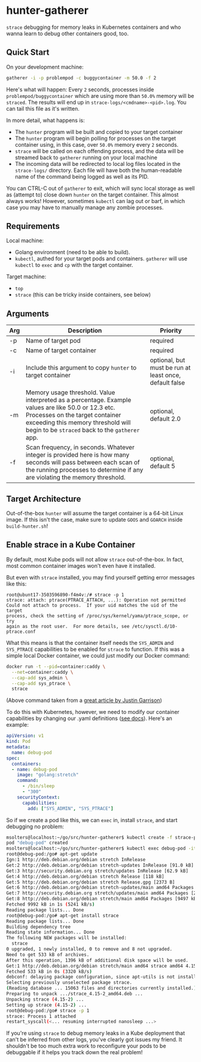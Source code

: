 # hunter-gatherer
`strace` debugging for memory leaks in Kubernetes containers and who wanna learn to debug other containers good, too.

## Quick Start
On your development machine:

```bash
gatherer -i -p problempod -c buggycontainer -m 50.0 -f 2
```

Here's what will happen: Every `2` seconds, processes inside `problempod/buggycontainer` which are using more than `50.0%` memory will be `straced`.  The results will end up in `strace-logs/<cmdname>-<pid>.log`.  You can tail this file as it's written.

In more detail, what happens is:

*  The `hunter` program will be built and copied to your target container
*  The `hunter` program will begin polling for processes on the target container using, in this case, over `50.0%` memory every `2` seconds.
*  `strace` will be called on each offending process, and the data will be streamed back to `gatherer` running on your local machine
*  The incoming data will be redirected to local log files located in the `strace-logs/` directory.  Each file will have both the human-readable name of the command being logged as well as its PID.

You can CTRL-C out of `gatherer` to exit, which will sync local storage as well as (attempt to) close down `hunter` on the target container.  This almost always works!  However, sometimes `kubectl` can lag out or barf, in which case you may have to manually manage any zombie processes.

## Requirements
Local machine:
*  Golang environment (need to be able to build).
*  `kubectl`, authed for your target pods and containers.  `gatherer` will use `kubectl` to `exec` and `cp` with the target container.

Target machine:
*  `top`
*  `strace` (this can be tricky inside containers, see below)

## Arguments
Arg | Description | Priority
---|---|---
-p | Name of target pod | required
-c | Name of target container | required
-i | Include this argument to copy `hunter` to target container | optional, but must be run at least once, default false
-m | Memory usage threshold.  Value interpreted as a percentage.  Example values are like 50.0 or 12.3 etc. Processes on the target container exceeding this memory threshold will begin to be `straced` back to the `gatherer` app. | optional, default 2.0
-f | Scan frequency, in seconds.  Whatever integer is provided here is how many seconds will pass between each scan of the running processes to determine if any are violating the memory threshold. | optional, default 5

## Target Architecture
Out-of-the-box `hunter` will assume the target container is a 64-bit Linux image.  If this isn't the case, make sure to update `GOOS` and `GOARCH` inside `build-hunter.sh`!

## Enable strace in a Kube Container
By default, most Kube pods will not allow `strace` out-of-the-box.  In fact, most common container images won't even have it installed.

But even with `strace` installed, you may find yourself getting error messages like this:

```
root@ubunt17-3503596890-f4m4v:/# strace -p 1
strace: attach: ptrace(PTRACE_ATTACH, ...): Operation not permitted
Could not attach to process.  If your uid matches the uid of the target
process, check the setting of /proc/sys/kernel/yama/ptrace_scope, or try
again as the root user.  For more details, see /etc/sysctl.d/10-ptrace.conf
```

What this means is that the container itself needs the `SYS_ADMIN` and `SYS_PTRACE` capabilities to be enabled for `strace` to function.  If this was a simple local Docker container, we could just modify our Docker command:

```bash
docker run -t --pid=container:caddy \
  --net=container:caddy \
  --cap-add sys_admin \
  --cap-add sys_ptrace \
  strace
```
(Above command taken from a [great article by Justin Garrison](https://medium.com/@rothgar/how-to-debug-a-running-docker-container-from-a-separate-container-983f11740dc6))

To do this with Kubernetes, however, we need to modify our container capabilities by changing our .yaml definitions ([see docs](https://kubernetes.io/docs/tasks/configure-pod-container/security-context/#set-capabilities-for-a-container)).  Here's an example:

```yaml
apiVersion: v1
kind: Pod
metadata:
  name: debug-pod
spec:
  containers:
  - name: debug-pod
    image: "golang:stretch"
    command:
      - /bin/sleep
      - "300"
    securityContext:
      capabilities:
        add: ["SYS_ADMIN", "SYS_PTRACE"]
```

So if we create a pod like this, we can `exec` in, install `strace`, and start debugging no problem:

```bash
msolters@localhost:~/go/src/hunter-gatherer$ kubectl create -f strace-pod.yaml
pod "debug-pod" created
msolters@localhost:~/go/src/hunter-gatherer$ kubectl exec debug-pod -it -- /bin/bash
root@debug-pod:/go# apt-get update
Ign:1 http://deb.debian.org/debian stretch InRelease
Get:2 http://deb.debian.org/debian stretch-updates InRelease [91.0 kB]
Get:3 http://security.debian.org stretch/updates InRelease [62.9 kB]
Get:4 http://deb.debian.org/debian stretch Release [118 kB]                        
Get:5 http://deb.debian.org/debian stretch Release.gpg [2373 B]                    
Get:6 http://deb.debian.org/debian stretch-updates/main amd64 Packages [5553 B]
Get:7 http://security.debian.org stretch/updates/main amd64 Packages [215 kB]
Get:8 http://deb.debian.org/debian stretch/main amd64 Packages [9497 kB]
Fetched 9992 kB in 1s (5241 kB/s)                        
Reading package lists... Done
root@debug-pod:/go# apt-get install strace
Reading package lists... Done
Building dependency tree       
Reading state information... Done
The following NEW packages will be installed:
  strace
0 upgraded, 1 newly installed, 0 to remove and 8 not upgraded.
Need to get 533 kB of archives.
After this operation, 1396 kB of additional disk space will be used.
Get:1 http://deb.debian.org/debian stretch/main amd64 strace amd64 4.15-2 [533 kB]
Fetched 533 kB in 0s (3320 kB/s)
debconf: delaying package configuration, since apt-utils is not installed
Selecting previously unselected package strace.
(Reading database ... 15063 files and directories currently installed.)
Preparing to unpack .../strace_4.15-2_amd64.deb ...
Unpacking strace (4.15-2) ...
Setting up strace (4.15-2) ...
root@debug-pod:/go# strace -p 1
strace: Process 1 attached
restart_syscall(<... resuming interrupted nanosleep ...>
```

If you're using `strace` to debug memory leaks in a Kube deployment that can't be inferred from other logs, you've clearly got issues my friend.  It shouldn't be too much extra work to reconfigure your pods to be debuggable if it helps you track down the real problem!

